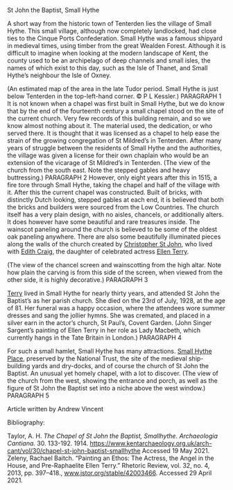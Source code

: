 St John the Baptist, Small Hythe

A short way from the historic town of Tenterden lies the village of Small Hythe.  This small village, although now completely landlocked, had close ties to the Cinque Ports Confederation. Small Hythe was a famous shipyard in medieval times, using timber from the great Wealden Forest. Although it is difficult to imagine when looking at the modern landscape of Kent, the county used to be an archipelago of deep channels and small isles, the names of which exist to this day, such as the Isle of Thanet, and Small Hythe’s neighbour the Isle of Oxney. 
 
(An estimated map of the area in the late Tudor period. Small Hythe is just below Tenterden in the top-left-hand corner. © P L Kessler.) PARAGRAPH 1
It is not known when a chapel was first built in Small Hythe, but we do know that by the end of the fourteenth century a small chapel stood on the site of the current church. Very few records of this building remain, and so we know almost nothing about it. The material used, the dedication, or who served there. It is thought that it was licensed as a chapel to help ease the strain of the growing congregation of St Mildred’s in Tenterden. After many years of struggle between the residents of Small Hythe and the authorities, the village was given a license for their own chaplain who would be an extension of the vicarage of St Mildred’s in Tenterden. 
 (The view of the church from the south east. Note the stepped gables and heavy buttressing.) PARAGRAPH 2
However, only eight years after this in 1515, a fire tore through Small Hythe, taking the chapel and half of the village with it. After this the current chapel was constructed. Built of bricks, with distinctly Dutch looking, stepped gables at each end, it is believed that both the bricks and builders were sourced from the Low Countries. The church itself has a very plain design, with no aisles, chancels, or additionally alters. It does however have some beautiful and rare treasures inside. The wainscot paneling around the church is believed to be some of the oldest oak paneling anywhere. There are also some beautifully illuminated pieces along the walls of the church created by [Christopher St John](/20c/20c-st-john-biography), who lived with [Edith Craig](/20c/20c-craig-biography), the daughter of celebrated actress [Ellen Terry](/20c/20c-terry-biography). 

 (The view of the chancel screen and wainscotting from the high altar. Note how plain the carving is from this side of the screen, when viewed from the other side, it is highly decorative.) PARAGRAPH 3

[Terry](/20c/20c-terry-biography) lived in Small Hythe for nearly thirty years, and attended St John the Baptist’s as her parish church. She died on the 23rd of July, 1928, at the age of 81. Her funeral was a happy occasion, where the attendees wore summer dresses and sang the jollier hymns. She was cremated, and placed in a silver earn in the actor’s church, St Paul’s, Covent Garden.
 (John Singer Sargent’s painting of Ellen Terry in her role as Lady Macbeth, which currently hangs in the Tate Britain in London.) PARAGRAPH 4

For such a small hamlet, Small Hythe has many attractions. [Small Hythe Place](https://www.nationaltrust.org.uk/smallhythe-place), preserved by the National Trust, the site of the medieval ship-building yards and dry-docks, and of course the church of St John the Baptist. An unusual yet homely chapel, with a lot to discover. 
 (The view of the church from the west, showing the entrance and porch, as well as the figure of St John the Baptist set into a niche above the west window.) PARAGRAPH 5


Article written by Andrew Vincent

Bibliography:

Taylor, A. H. _The Chapel of St John the Baptist, Smallhythe. Archaeologia Cantiana._ 30. 133-192. 1914. https://www.kentarchaeology.org.uk/arch-cant/vol/30/chapel-st-john-baptist-smallhythe Accessed 19 May 2021.
Zeleny, Rachael Baitch. “Painting an Ethos: The Actress, the Angel in the House, and Pre-Raphaelite Ellen Terry.” Rhetoric Review, vol. 32, no. 4, 2013, pp. 397–418., www.jstor.org/stable/42003466. Accessed 29 April 2021.
